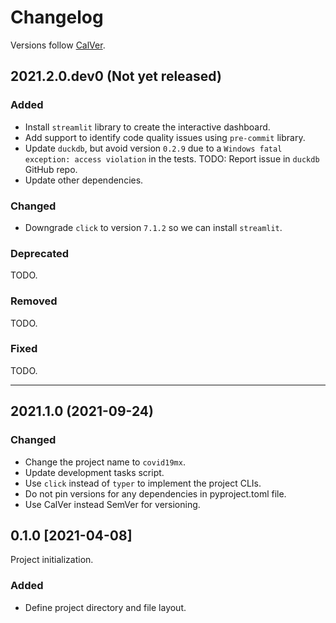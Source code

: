 # Changelog

Versions follow [CalVer](https://calver.org).

## 2021.2.0.dev0 (Not yet released)

### Added

- Install `streamlit` library to create the interactive dashboard.
- Add support to identify code quality issues using `pre-commit` library.
- Update `duckdb`, but avoid version `0.2.9` due to a `Windows fatal exception:
  access violation` in the tests. TODO: Report issue in `duckdb` GitHub repo.
- Update other dependencies.

### Changed

- Downgrade `click` to version `7.1.2` so we can install `streamlit`.

### Deprecated

TODO.

### Removed

TODO.

### Fixed

TODO.

---

## 2021.1.0 (2021-09-24)

### Changed

- Change the project name to `covid19mx`.
- Update development tasks script.
- Use `click` instead of `typer` to implement the project CLIs.
- Do not pin versions for any dependencies in pyproject.toml file.
- Use CalVer instead SemVer for versioning.

## 0.1.0 [2021-04-08]

Project initialization.

### Added

- Define project directory and file layout.
